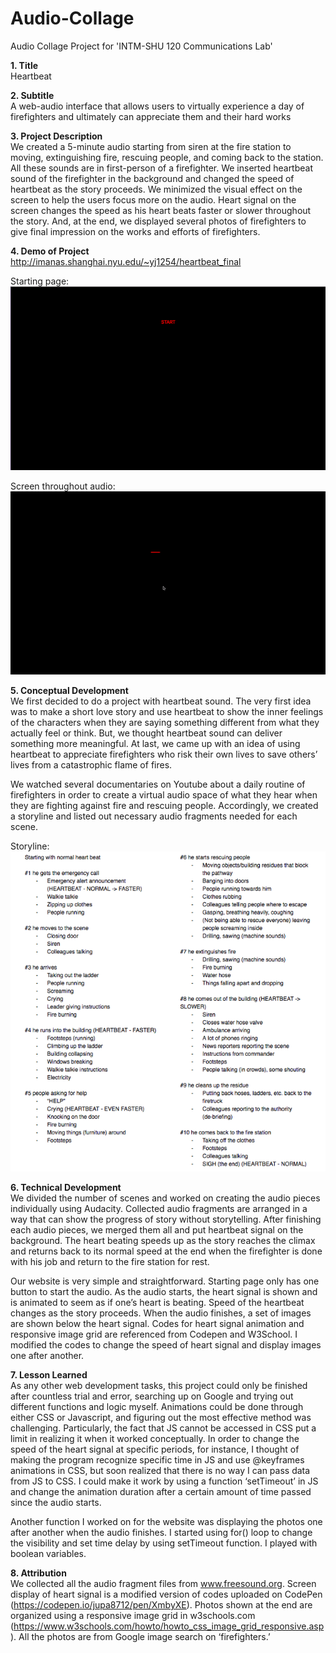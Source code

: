 # Audio-Collage
Audio Collage Project for 'INTM-SHU 120 Communications Lab'

**1.	Title** <br/>
Heartbeat

**2.	Subtitle** <br/>
A web-audio interface that allows users to virtually experience a day of firefighters and ultimately can appreciate them and their hard works

**3.	Project Description** <br/>
We created a 5-minute audio starting from siren at the fire station to moving, extinguishing fire, rescuing people, and coming back to the station. All these sounds are in first-person of a firefighter. We inserted heartbeat sound of the firefighter in the background and changed the speed of heartbeat as the story proceeds. We minimized the visual effect on the screen to help the users focus more on the audio. Heart signal on the screen changes the speed as his heart beats faster or slower throughout the story. And, at the end, we displayed several photos of firefighters to give final impression on the works and efforts of firefighters.

**4.	Demo of Project** <br/>
http://imanas.shanghai.nyu.edu/~yj1254/heartbeat_final

Starting page: <br/>
![Screenshot1](img/Screenshot1.png)

Screen throughout audio:<br/>
![Screenshot2](img/Screenshot2.png)

**5.	Conceptual Development** <br/>
We first decided to do a project with heartbeat sound. The very first idea was to make a short love story and use heartbeat to show the inner feelings of the characters when they are saying something different from what they actually feel or think. But, we thought heartbeat sound can deliver something more meaningful. At last, we came up with an idea of using heartbeat to appreciate firefighters who risk their own lives to save others’ lives from a catastrophic flame of fires.

We watched several documentaries on Youtube about a daily routine of firefighters in order to create a virtual audio space of what they hear when they are fighting against fire and rescuing people. Accordingly, we created a storyline and listed out necessary audio fragments needed for each scene.

Storyline: <br/>
![Storyline](img/storyline.png)

**6.	Technical Development** <br/>
We divided the number of scenes and worked on creating the audio pieces individually using Audacity. Collected audio fragments are arranged in a way that can show the progress of story without storytelling. After finishing each audio pieces, we merged them all and put heartbeat signal on the background. The heart beating speeds up as the story reaches the climax and returns back to its normal speed at the end when the firefighter is done with his job and return to the fire station for rest.

Our website is very simple and straightforward. Starting page only has one button to start the audio. As the audio starts, the heart signal is shown and is animated to seem as if one’s heart is beating. Speed of the heartbeat changes as the story proceeds. When the audio finishes, a set of images are shown below the heart signal. Codes for heart signal animation and responsive image grid are referenced from Codepen and W3School. I modified the codes to change the speed of heart signal and display images one after another. 

**7.	Lesson Learned** <br/>
As any other web development tasks, this project could only be finished after countless trial and error, searching up on Google and trying out different functions and logic myself. Animations could be done through either CSS or Javascript, and figuring out the most effective method was challenging. Particularly, the fact that JS cannot be accessed in CSS put a limit in realizing it when it worked conceptually. In order to change the speed of the heart signal at specific periods, for instance, I thought of making the program recognize specific time in JS and use @keyframes animations in CSS, but soon realized that there is no way I can pass data from JS to CSS. I could make it work by using a function ‘setTimeout’ in JS and change the animation duration after a certain amount of time passed since the audio starts.

Another function I worked on for the website was displaying the photos one after another when the audio finishes. I started using for() loop to change the visibility and set time delay by using setTimeout function. I played with boolean variables.

**8. Attribution** <br/>
We collected all the audio fragment files from www.freesound.org. Screen display of heart signal is a modified version of codes uploaded on CodePen (https://codepen.io/jupa8712/pen/XmbyXE). Photos shown at the end are organized using a responsive image grid in w3schools.com (https://www.w3schools.com/howto/howto_css_image_grid_responsive.asp). All the photos are from Google image search on ‘firefighters.’
